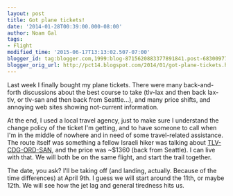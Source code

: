 ```yaml
---
layout: post
title: Got plane tickets!
date: '2014-01-28T00:39:00.000-08:00'
author: Noam Gal
tags:
- Flight
modified_time: '2015-06-17T13:13:02.507-07:00'
blogger_id: tag:blogger.com,1999:blog-8715620883377891841.post-6830097751900762313
blogger_orig_url: http://pct14.blogspot.com/2014/01/got-plane-tickets.html
---
```


Last week I finally bought my plane tickets. There were many back-and-forth discussions about the best course to take (tlv-lax and then back lax-tlv, or tlv-san and then back from Seattle...), and many price shifts, and annoying web sites showing not-current information.

At the end, I used a local travel agency, just to make sure I understand the change policy of the ticket I'm getting, and to have someone to call when I'm in the middle of nowhere and in need of some travel-related assistance. The route itself was something a fellow Israeli hiker was talking about [TLV-CDG-ORD-SAN], and the price was ~$1360 (back from Seattle). I can live with that. We will both be on the same flight, and start the trail together.

The date, you ask? I'll be taking off (and landing, actually. Because of the time differences) at April 9th. I guess we will start around the 11th, or maybe 12th. We will see how the jet lag and general tiredness hits us.

[TLV-CDG-ORD-SAN]: http://www.gcmap.com/mapui?P=tlv-cdg-ord-san